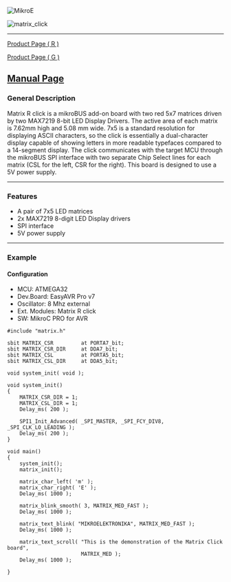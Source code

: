 ![MikroE](http://www.mikroe.com/img/designs/beta/logo_small.png)

![matrix_click]()

---
[Product Page ( R ) ](http://www.mikroe.com/click/matrix-r/)

[Product Page ( G ) ](http://www.mikroe.com/click/matrix-g/)

[Manual Page](http://docs.mikroe.com/)
---

### General Description

Matrix R click is a mikroBUS add-on board with two red 5x7 matrices driven by two MAX7219 8-bit LED Display Drivers. The active area of each matrix is 7.62mm high and 5.08 mm wide. 7x5 is a standard resolution for displaying ASCII characters, so the click is essentially a dual-character display capable of showing letters in more readable typefaces compared to a 14-segment display. The click communicates with the target MCU through the mikroBUS SPI interface with two separate Chip Select lines for each matrix (CSL for the left, CSR for the right). This board is designed to use a 5V power supply.

---

### Features

- A pair of 7x5 LED matrices
- 2x MAX7219 8-digit LED Display drivers
- SPI interface
- 5V power supply

---

### Example

#### Configuration
* MCU:             ATMEGA32
* Dev.Board:       EasyAVR Pro v7
* Oscillator:      8 Mhz external
* Ext. Modules:    Matrix R click
* SW:              MikroC PRO for AVR

```
#include "matrix.h"

sbit MATRIX_CSR         at PORTA7_bit;
sbit MATRIX_CSR_DIR 	at DDA7_bit;
sbit MATRIX_CSL         at PORTA5_bit;
sbit MATRIX_CSL_DIR 	at DDA5_bit;

void system_init( void );

void system_init()
{
    MATRIX_CSR_DIR = 1;
    MATRIX_CSL_DIR = 1;
    Delay_ms( 200 );

    SPI1_Init_Advanced( _SPI_MASTER, _SPI_FCY_DIV8, _SPI_CLK_LO_LEADING );
    Delay_ms( 200 );
}

void main() 
{
    system_init();
    matrix_init();

    matrix_char_left( 'm' );
    matrix_char_right( 'E' );
    Delay_ms( 1000 );

    matrix_blink_smooth( 3, MATRIX_MED_FAST );
    Delay_ms( 1000 );

    matrix_text_blink( "MIKROELEKTRONIKA", MATRIX_MED_FAST );
    Delay_ms( 1000 );

    matrix_text_scroll( "This is the demonstration of the Matrix Click board",
                        MATRIX_MED );
    Delay_ms( 1000 );

}
```

